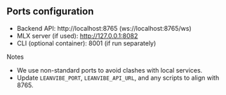 ## Ports configuration

- Backend API: http://localhost:8765 (ws://localhost:8765/ws)
- MLX server (if used): http://127.0.0.1:8082
- CLI (optional container): 8001 (if run separately)

Notes
- We use non-standard ports to avoid clashes with local services.
- Update `LEANVIBE_PORT`, `LEANVIBE_API_URL`, and any scripts to align with 8765.
